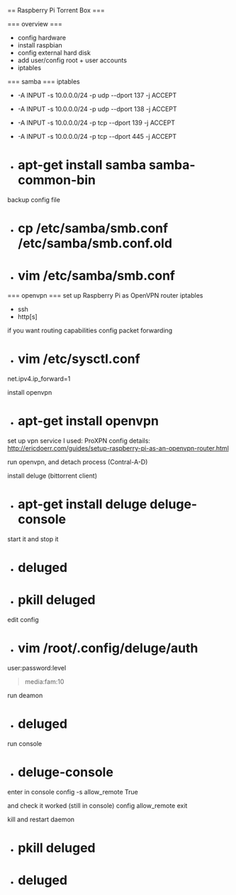 == Raspberry Pi Torrent Box ===

=== overview ===
* config hardware
* install raspbian
* config external hard disk
* add user/config root + user accounts
* iptables 

=== samba ===
iptables
* -A INPUT -s 10.0.0.0/24 -p udp --dport 137 -j ACCEPT
* -A INPUT -s 10.0.0.0/24 -p udp --dport 138 -j ACCEPT
* -A INPUT -s 10.0.0.0/24 -p tcp --dport 139 -j ACCEPT
* -A INPUT -s 10.0.0.0/24 -p tcp --dport 445 -j ACCEPT

* # apt-get install samba samba-common-bin
backup config file
* # cp /etc/samba/smb.conf /etc/samba/smb.conf.old
* # vim /etc/samba/smb.conf

=== openvpn ===
set up Raspberry Pi as OpenVPN router
iptables
* ssh
* http[s]

if you want routing capabilities config packet forwarding
* # vim /etc/sysctl.conf
net.ipv4.ip_forward=1

install openvpn
* # apt-get install openvpn

set up vpn service 
I used: ProXPN
config details: http://ericdoerr.com/guides/setup-raspberry-pi-as-an-openvpn-router.html

run openvpn, and detach process (Contral-A-D)

install deluge (bittorrent client)
* # apt-get install deluge deluge-console

start it and stop it
* # deluged
* # pkill deluged
 
edit config
* # vim /root/.config/deluge/auth
user:password:level
> media:fam:10

run deamon
* # deluged
run console 
* # deluge-console
enter in console 
config -s allow_remote True

and check it worked (still in console)
config allow_remote
exit

kill and restart daemon
* # pkill deluged
* # deluged
